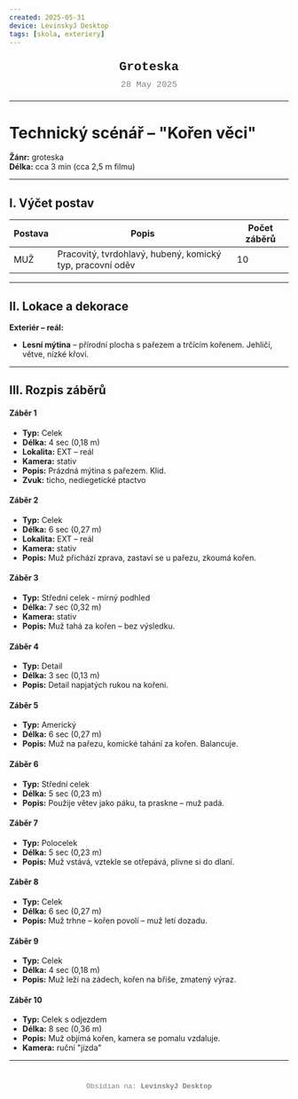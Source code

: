 ```yaml
---
created: 2025-05-31
device: LevinskyJ Desktop
tags: [skola, exteriery]
---
```

<div style="text-align: center; font-size: 1.6em; font-weight: bold; padding: 10px 0; font-family: Courier New">
  Groteska
</div>

<div style="text-align: center; color: gray; font-size: 1.1em; margin-bottom: 20px; font-family: Courier New">
  28 May 2025
</div>

---

# Technický scénář – "Kořen věci"

**Žánr:** groteska  
**Délka:** cca 3 min (cca 2,5 m filmu)

---

## I. Výčet postav

| Postava | Popis                                                     | Počet záběrů |
| ------- | --------------------------------------------------------- | ------------ |
| MUŽ     | Pracovitý, tvrdohlavý, hubený, komický typ, pracovní oděv | 10           |

---

## II. Lokace a dekorace

**Exteriér – reál:**

- **Lesní mýtina** – přírodní plocha s pařezem a trčícím kořenem. Jehličí, větve, nízké křoví.

---

## III. Rozpis záběrů

#### Záběr 1  
- **Typ:** Celek  
- **Délka:** 4 sec (0,18 m)  
- **Lokalita:** EXT – reál  
- **Kamera:** stativ  
- **Popis:** Prázdná mýtina s pařezem. Klid.  
- **Zvuk:** ticho, nediegetické ptactvo  

#### Záběr 2  
- **Typ:** Celek  
- **Délka:** 6 sec (0,27 m)  
- **Lokalita:** EXT – reál  
- **Kamera:** stativ  
- **Popis:** Muž přichází zprava, zastaví se u pařezu, zkoumá kořen.

#### Záběr 3  
- **Typ:** Střední celek - mírný podhled
- **Délka:** 7 sec (0,32 m)  
- **Kamera:** stativ  
- **Popis:** Muž tahá za kořen – bez výsledku.

#### Záběr 4  
- **Typ:** Detail  
- **Délka:** 3 sec (0,13 m)  
- **Popis:** Detail napjatých rukou na kořeni.

#### Záběr 5  
- **Typ:** Americký  
- **Délka:** 6 sec (0,27 m)  
- **Popis:** Muž na pařezu, komické tahání za kořen. Balancuje.

#### Záběr 6  
- **Typ:** Střední celek  
- **Délka:** 5 sec (0,23 m)  
- **Popis:** Použije větev jako páku, ta praskne – muž padá.  

#### Záběr 7  
- **Typ:** Polocelek  
- **Délka:** 5 sec (0,23 m)  
- **Popis:** Muž vstává, vztekle se otřepává, plivne si do dlaní.

#### Záběr 8  
- **Typ:** Celek  
- **Délka:** 6 sec (0,27 m)  
- **Popis:** Muž trhne – kořen povolí – muž letí dozadu.  

#### Záběr 9  
- **Typ:** Celek  
- **Délka:** 4 sec (0,18 m)  
- **Popis:** Muž leží na zádech, kořen na břiše, zmatený výraz.

#### Záběr 10  
- **Typ:** Celek s odjezdem  
- **Délka:** 8 sec (0,36 m)  
- **Popis:** Muž objímá kořen, kamera se pomalu vzdaluje.  
- **Kamera:** ruční "jízda"


---

<div style="text-align: center; color: gray; font-size: 0.9em; margin-top: 40px; font-family: Courier New">
  Obsidian na: <strong>LevinskyJ Desktop</strong>
</div>
